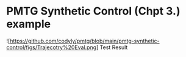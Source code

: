 # PMTG Synthetic Control (Chpt 3.) example

![https://github.com/codyly/pmtg/blob/main/pmtg-synthetic-control/figs/Trajecotry%20Eval.png] Test Result
